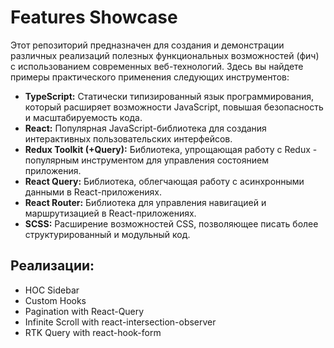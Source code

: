 # Features Showcase

Этот репозиторий предназначен для создания и демонстрации различных реализаций полезных функциональных возможностей (фич) с использованием современных веб-технологий. Здесь вы найдете примеры практического применения следующих инструментов:

- <b>TypeScript:</b> Статически типизированный язык программирования, который расширяет возможности JavaScript, повышая безопасность и масштабируемость кода.
- <b>React:</b> Популярная JavaScript-библиотека для создания интерактивных пользовательских интерфейсов.
- <b>Redux Toolkit (+Query):</b> Библиотека, упрощающая работу с Redux - популярным инструментом для управления состоянием приложения.
- <b>React Query:</b> Библиотека, облегчающая работу с асинхронными данными в React-приложениях.
- <b>React Router:</b> Библиотека для управления навигацией и маршрутизацией в React-приложениях.
- <b>SCSS:</b> Расширение возможностей CSS, позволяющее писать более структурированный и модульный код.

## Реализации:

- HOC Sidebar
- Custom Hooks
- Pagination with React-Query
- Infinite Scroll with react-intersection-observer
- RTK Query with react-hook-form



